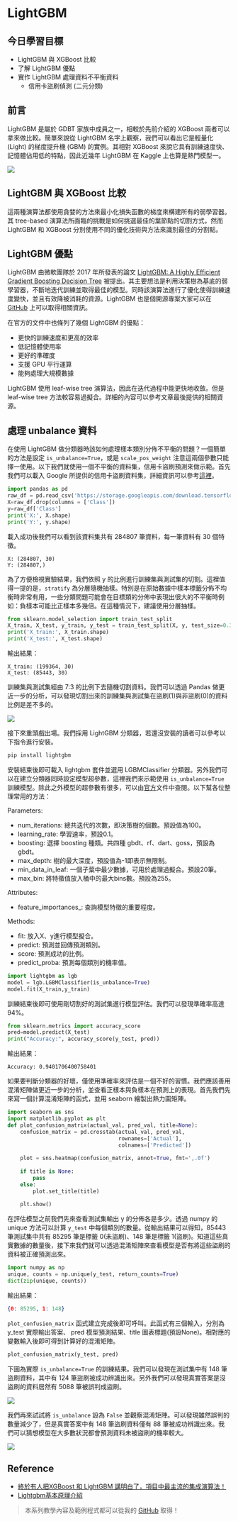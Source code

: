 # LightGBM

## 今日學習目標
- LightGBM 與 XGBoost 比較
- 了解 LightGBM 優點
- 實作 LightGBM 處理資料不平衡資料
    - 信用卡盜刷偵測 (二元分類)

## 前言
LightGBM 是屬於 GDBT 家族中成員之一，相較於先前介紹的 XGBoost 兩者可以拿來做比較。簡單來說從 LightGBM 名字上觀察，我們可以看出它是輕量化 (Light) 的梯度提升機 (GBM) 的實例。其相對 XGBoost 來說它具有訓練速度快、記憶體佔用低的特點，因此近幾年 LightGBM 在 Kaggle 上也算是熱門模型一。

![](https://i.imgur.com/ecN4zor.png)

## LightGBM 與 XGBoost 比較
這兩種演算法都使用貪婪的方法來最小化損失函數的梯度來構建所有的弱學習器。其 tree-based 演算法所面臨的挑戰是如何挑選最佳的葉節點的切割方式，然而 LightGBM 和 XGBoost 分別使用不同的優化技術與方法來識別最佳的分割點。


## LightGBM 優點
LightGBM 由微軟團隊於 2017 年所發表的論文 [LightGBM: A Highly Efficient Gradient Boosting Decision Tree](https://papers.nips.cc/paper/6907-lightgbm-a-highly-efficient-gradient-boosting-decision-tree.pdf) 被提出。其主要想法是利用決策樹為基底的弱學習器，不斷地迭代訓練並取得最佳的模型。同時該演算法進行了優化使得訓練速度變快，並且有效降被消耗的資源。LightGBM 也是個開源專案大家可以在 [GitHub](https://github.com/microsoft/LightGBM) 上可以取得相關資訊。

在官方的文件中也條列了幾個 LightGBM 的優點：
- 更快的訓練速度和更高的效率
- 低記憶體使用率
- 更好的準確度
- 支援 GPU 平行運算
- 能夠處理大規模數據

LightGBM 使用 leaf-wise tree 演算法，因此在迭代過程中能更快地收斂。但是 leaf-wise tree 方法較容易過擬合。詳細的內容可以參考文章最後提供的相關資源。

## 處理 unbalance 資料
在使用 LightGBM 做分類器時該如何處理樣本類別分佈不平衡的問題？一個簡單的方法是設定 `is_unbalance=True`，或是 `scale_pos_weight` 注意這兩個參數只能擇一使用。以下我們就使用一個不平衡的資料集，信用卡盜刷預測來做示範。首先我們可以載入 Google 所提供的信用卡盜刷資料集，詳細資訊可以參考[這裡](https://www.tensorflow.org/tutorials/structured_data/imbalanced_data)。

```py
import pandas as pd
raw_df = pd.read_csv('https://storage.googleapis.com/download.tensorflow.org/data/creditcard.csv')
X=raw_df.drop(columns = ['Class'])
y=raw_df['Class']
print('X:', X.shape)
print('Y:', y.shape)
```

載入成功後我們可以看到該資料集共有 284807 筆資料，每一筆資料有 30 個特徵。
```
X: (284807, 30)
Y: (284807,)
```

為了方便檢視實驗結果，我們依照 y 的比例進行訓練集與測試集的切割。這裡值得一提的是，`stratify` 為分層隨機抽樣。特別是在原始數據中樣本標籤分佈不均衡時非常有用，一些分類問題可能會在目標類的分佈中表現出很大的不平衡時例如：負樣本可能比正樣本多幾倍。在這種情況下，建議使用分層抽樣。

```py
from sklearn.model_selection import train_test_split
X_train, X_test, y_train, y_test = train_test_split(X, y, test_size=0.3, random_state=42, stratify=y)
print('X_train:', X_train.shape)
print('X_test:', X_test.shape)
```

輸出結果：
```
X_train: (199364, 30)
X_test: (85443, 30)
```

訓練集與測試集經由 7:3 的比例下去隨機切割資料。我們可以透過 Pandas 做更近一步的分析，可以發現切割出來的訓練集與測試集在盜刷(1)與非盜刷(0)的資料比例是差不多的。

![](./image/img17-1.png)

接下來重頭戲出場。我們採用 LightGBM 分類器，若還沒安裝的讀者可以參考以下指令進行安裝。

```bash
pip install lightgbm
```

安裝結束後即可載入 lightgbm 套件並選用 LGBMClassifier 分類器。另外我們可以在建立分類器同時設定模型超參數，這裡我們來示範使用 `is_unbalance=True` 訓練模型。除此之外模型的超參數有很多，可以由[官方](https://lightgbm.readthedocs.io/en/latest/Parameters.html)文件中查閱。以下幫各位整理常用的方法：

Parameters:
- num_iterations: 總共迭代的次數，即決策樹的個數。預設值為100。
- learning_rate: 學習速率，預設0.1。
- boosting: 選擇 boosting 種類。共四種 gbdt、rf、dart、goss，預設為 gbdt。
- max_depth: 樹的最大深度，預設值為-1即表示無限制。
- min_data_in_leaf: 一個子葉中最少數據，可用於處理過擬合。預設20筆。
- max_bin: 將特徵值放入桶中的最大bins數。預設為255。

Attributes:
- feature_importances_: 查詢模型特徵的重要程度。

Methods:
- fit: 放入X、y進行模型擬合。
- predict: 預測並回傳預測類別。
- score: 預測成功的比例。
- predict_proba: 預測每個類別的機率值。

```py
import lightgbm as lgb
model = lgb.LGBMClassifier(is_unbalance=True)
model.fit(X_train,y_train)
```

訓練結束後即可使用剛切割好的測試集進行模型評估。我們可以發現準確率高達 94%。

```py
from sklearn.metrics import accuracy_score
pred=model.predict(X_test)
print("Accuracy:", accuracy_score(y_test, pred))
```

輸出結果：
```
Accuracy: 0.9401706400758401
```

如果要判斷分類器的好壞，僅使用準確率來評估是一個不好的習慣。我們應該善用混淆矩陣做更近一步的分析，並查看正樣本與負樣本在預測上的表現。首先我們先來寫一個計算混淆矩陣的函式，並用 seaborn 繪製出熱力圖矩陣。

```py
import seaborn as sns
import matplotlib.pyplot as plt
def plot_confusion_matrix(actual_val, pred_val, title=None):
    confusion_matrix = pd.crosstab(actual_val, pred_val,
                                   rownames=['Actual'],
                                   colnames=['Predicted'])
    
    plot = sns.heatmap(confusion_matrix, annot=True, fmt=',.0f')
    
    if title is None:
        pass
    else:
        plot.set_title(title)
        
    plt.show()
```

在評估模型之前我們先來查看測試集輸出 y 的分佈各是多少。透過 numpy 的 unique 方法可以計算 `y_test` 中每個類別的數量。從輸出結果可以得知，85443 筆測試集中共有 85295 筆是標籤 0(未盜刷)、148 筆是標籤 1(盜刷)。知道這些真實數據的數量後，接下來我們就可以透過混淆矩陣來查看模型是否有將這些盜刷的資料被正確預測出來。

```py
import numpy as np
unique, counts = np.unique(y_test, return_counts=True)
dict(zip(unique, counts))
```

輸出結果：
```json
{0: 85295, 1: 148}
```

`plot_confusion_matrix` 函式建立完成後即可呼叫。此函式有三個輸入，分別為 y_test 實際輸出答案、 pred 模型預測結果、title 圖表標題(預設None)。相對應的變數輸入後即可得到計算好的混淆矩陣。

```py
plot_confusion_matrix(y_test, pred)
```

下圖為實際 `is_unbalance=True` 的訓練結果。我們可以發現在測試集中有 148 筆盜刷資料，其中有 124 筆盜刷被成功辨識出來。另外我們可以發現真實答案是沒盜刷的資料居然有 5088 筆被誤判成盜刷。

![](./image/img17-2.png)

我們再來試試將 `is_unbalance` 設為 `False` 並觀察混淆矩陣。可以發現雖然誤判的數量減少了，但是真實答案中有 148 筆盜刷資料僅有 88 筆被成功辨識出來。我們可以猜想模型在大多數狀況都會預測資料未被盜刷的機率較大。

![](./image/img17-3.png)

## Reference
- [終於有人把XGBoost 和 LightGBM 講明白了，項目中最主流的集成演算法！](https://codingnote.cc/zh-tw/p/22596/)
- [Lightgbm基本原理介紹](https://www.twblogs.net/a/5baa44f32b717750855c8ac6)

> 本系列教學內容及範例程式都可以從我的 [GitHub](https://github.com/andy6804tw/2021-13th-ironman) 取得！